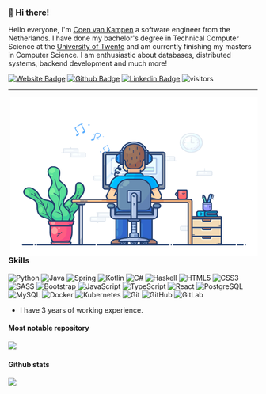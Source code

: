 ### 👋 Hi there!

Hello everyone, I'm [Coen van Kampen](https://coenvk.github.io/) a software engineer from the Netherlands. I have done my bachelor's degree in Technical Computer Science at the [University of Twente](https://www.utwente.nl/) and am currently finishing my masters in Computer Science. I am enthusiastic about databases, distributed systems, backend development and much more!

[![Website Badge](https://img.shields.io/badge/-@coenvk-blue?style=flat-square&color=18d26e&link=https://coenvk.github.io/)](https://coenvk.github.io/)
[![Github Badge](https://img.shields.io/badge/-coenvk-blue?style=flat-square&color=black&logo=Github&logoColor=white&link=https://github.com/coenvk/coenvk/)](https://github.com/coenvk/coenvk/)
[![Linkedin Badge](https://img.shields.io/badge/-coenvankampen-blue?style=flat-square&logo=Linkedin&logoColor=white&link=https://www.linkedin.com/in/coen-van-kampen-5199261a5/)](https://www.linkedin.com/in/coen-van-kampen-5199261a5/)
![visitors](https://visitor-badge-reloaded.herokuapp.com/badge?page_id=coenvk.coenvk&style=flat-square)

---

<!--
**coenvk/coenvk** is a ✨ _special_ ✨ repository because its `README.md` (this file) appears on your GitHub profile.

Here are some ideas to get you started:

- 🔭 I’m currently working on ...
- 🌱 I’m currently learning ...
- 👯 I’m looking to collaborate on ...
- 🤔 I’m looking for help with ...
- 💬 Ask me about ...
- 📫 How to reach me: ...
- 😄 Pronouns: ...
- ⚡ Fun fact: ...
-->

<img align="right" alt="GIF" src="https://github.com/coenvk/coenvk/blob/main/code.gif?raw=true" width="500" height="320" />

### Skills

![Python](https://img.shields.io/badge/-Python-ffd343?style=flat-square&logo=Python)
![Java](https://img.shields.io/badge/-Java-cc3333?style=flat-square&logo=java)
![Spring](https://img.shields.io/badge/-Spring-1b1f23?style=flat-square&logo=spring)
![Kotlin](https://img.shields.io/badge/-Kotlin-fd6347?style=flat-square&logo=kotlin)
![C#](https://img.shields.io/badge/-C%23-00599C?style=flat-square&logo=csharp)
![Haskell](https://img.shields.io/badge/-Haskell-9e358f?style=flat-square&logo=haskell)
![HTML5](https://img.shields.io/badge/-HTML5-E34F26?style=flat-square&logo=html5&logoColor=white)
![CSS3](https://img.shields.io/badge/-CSS3-1572B6?style=flat-square&logo=css3)
![SASS](https://img.shields.io/badge/-SASS-bf4080?style=flat-square&logo=sass)
![Bootstrap](https://img.shields.io/badge/-Bootstrap-563D7C?style=flat-square&logo=bootstrap)
![JavaScript](https://img.shields.io/badge/-JavaScript-black?style=flat-square&logo=javascript)
![TypeScript](https://img.shields.io/badge/-TypeScript-262626?style=flat-square&logo=typescript)
![React](https://img.shields.io/badge/-React-20232A?style=flat-square&logo=react)
![PostgreSQL](https://img.shields.io/badge/-PostgreSQL-26223A?style=flat-square&logo=postgresql)
![MySQL](https://img.shields.io/badge/-MySQL-white?style=flat-square&logo=mysql)
![Docker](https://img.shields.io/badge/-Docker-0b214a?style=flat-square&logo=docker)
![Kubernetes](https://img.shields.io/badge/-Kubernetes-303030?style=flat-square&logo=kubernetes)
![Git](https://img.shields.io/badge/-Git-black?style=flat-square&logo=git)
![GitHub](https://img.shields.io/badge/-GitHub-181717?style=flat-square&logo=github)
![GitLab](https://img.shields.io/badge/-GitLab-FCA121?style=flat-square&logo=gitlab)

* <p>I have 3 years of working experience.</p>

#### Most notable repository
<a href="https://github.com/coenvk/kotboy">
  <img src="https://github-readme-stats.vercel.app/api/pin/?username=coenvk&repo=kotboy" />
</a>

<p align="left">

#### Github stats
  
<img src="https://github-readme-stats.vercel.app/api?username=coenvk&count_private=true&show_icons=true&include_all_commits=true" />
  
</p>
